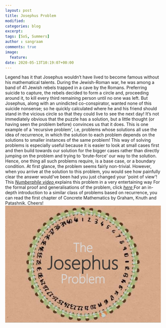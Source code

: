 ```yaml
---
layout: post
title: Josephus Problem
modified:
categories: blog
excerpt:
tags: [SoS, Summers]
author : sangraam
comments: true
image:
  feature:
date: 2020-05-13T10:19:07+00:00
---
```


Legend has it that Josephus wouldn’t have lived to become famous without his mathematical talents. During the Jewish-Roman war, he was among a band of 41 Jewish rebels trapped in a cave by the Romans. Preferring suicide to capture, the rebels decided to form a circle and, proceeding around it, to kill every third remaining person until no one was left. But Josephus, along with an
unindicted co-conspirator, wanted none of this suicide nonsense; so he quickly calculated where he and his friend should stand in the vicious circle so that they could live to see the next day!
It’s not immediately obvious that the puzzle has a solution, but a little thought (or having seen the problem before) convinces us that it does.
This is one example of a 'recursive problem', i.e, problems whose solutions all use the idea of recurrence, in which the solution to each problem depends on the solutions to smaller instances of the same problem! This way of solving problems is especially useful because it is easier to look at small cases first and then build towards our solution for the bigger cases rather than directly jumping on the problem and trying to 'brute-force' our way to the solution. Hence, one thing all such problems require, is a base case, or a boundary condition.
At first glance, the problem seems fairly non-trivial. However, when you arrive at the solution to this problem, you would see how painfully clear the answer would've been had you just changed your 'point of view'!
This <a href="https://youtu.be/uCsD3ZGzMgE" target="_blank"><i>Numberphile video </i></a>explains this problem in a very entertaining way
For the formal proof and generalisations of the problem, click <a href="https://en.m.wikipedia.org/wiki/Josephus_problem" target="_blank"><i>here </i></a>
For an in-depth introduction to a similar class of problems based on recurrence, you can read the first chapter of Concrete Mathematics by Graham, Knuth and Patashnik.
Cheers!
![Josephus problem](/images/josephus.jpg)

